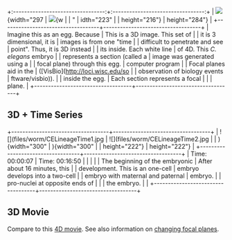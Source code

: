 +:---------------------------------:+:---------------------------------:+
| ![](files/worm/3D.jpg){width="297 | ![](files/worm/CELineage3D.jpg){w |
| "                                 | idth="223"                        |
| height="216"}                     | height="284"}                     |
+-----------------------------------+-----------------------------------+
| Imagine this as an egg. Because   | This is a 3D image. This set of   |
| it is 3 dimensional, it is        | images is from one \"time         |
| difficult to penetrate and see    | point\". Thus, it is 3D instead   |
| its inside. Each white line       | of 4D. This *C. elegans* embryo   |
| represents a section (called a    | image was generated using a       |
| focal plane) through this egg.    | computer program                  |
| Focal planes aid in the           | ([VisBio](http://loci.wisc.edu/so |
| observation of biology events     | ftware/visbio)).                  |
| inside the egg.                   | Each section represents a focal   |
|                                   | plane.                            |
+-----------------------------------+-----------------------------------+

3D + Time Series
----------------

+-----------------------------------+-----------------------------------+
| ![](files/worm/CELineageTime1.jpg | ![](files/worm/CELineageTime2.jpg |
| ){width="300"                     | ){width="300"                     |
| height="222"}                     | height="222"}                     |
+-----------------------------------+-----------------------------------+
| Time: 00:00:07                    | Time: 00:16:50                    |
|                                   |                                   |
| The beginning of the embryonic    | After about 16 minutes, this      |
| development. This is an one-cell  | embryo develops into a two-cell   |
| embryo with maternal and paternal | embryo.                           |
| pro-nuclei at opposite ends of    |                                   |
| the embryo.                       |                                   |
+-----------------------------------+-----------------------------------+

3D Movie
--------

Compare to this [4D movie](/making-movies "Making the Movies"). See also
information on [changing focal
planes](/focal-plane-shift "Focal Plane Shift").
